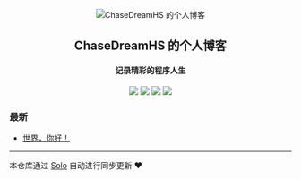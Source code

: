 <p align="center"><img alt="ChaseDreamHS 的个人博客" src="https://static.b3log.org/images/brand/solo-32.png"></p><h2 align="center">
ChaseDreamHS 的个人博客
</h2>

<h4 align="center">记录精彩的程序人生</h4>
<p align="center"><a title="ChaseDreamHS 的个人博客" target="_blank" href="https://github.com/ChaseDreamHS/solo-blog"><img src="https://img.shields.io/github/last-commit/ChaseDreamHS/solo-blog.svg?style=flat-square&color=FF9900"></a>
<a title="GitHub repo size in bytes" target="_blank" href="https://github.com/ChaseDreamHS/solo-blog"><img src="https://img.shields.io/github/repo-size/ChaseDreamHS/solo-blog.svg?style=flat-square"></a>
<a title="Solo Version" target="_blank" href="https://github.com/b3log/solo/releases"><img src="https://img.shields.io/badge/solo-3.6.6-f1e05a.svg?style=flat-square&color=blueviolet"></a>
<a title="Hits" target="_blank" href="https://github.com/b3log/hits"><img src="https://hits.b3log.org/ChaseDreamHS/solo-blog.svg"></a></p>

### 最新

* [世界，你好！](http://www.heshuaige.cn/hello-solo)



---

本仓库通过 [Solo](https://github.com/b3log/solo) 自动进行同步更新 ❤️ 